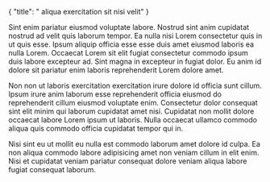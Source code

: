 {
  "title": " aliqua exercitation sit nisi velit"
}

Sint enim pariatur eiusmod voluptate labore. Nostrud sint anim cupidatat nostrud ad velit quis laborum tempor. Ea nulla nisi Lorem consectetur quis in ut quis esse. Ipsum aliquip officia esse esse duis amet eiusmod laboris ea nulla Lorem. Occaecat Lorem sit elit fugiat consectetur commodo ipsum duis labore excepteur ad. Sint magna in excepteur in fugiat dolor. Eu anim id dolore sit pariatur enim laboris reprehenderit Lorem dolore amet.

Non non ut laboris exercitation exercitation irure dolore id officia sunt cillum. Ipsum irure anim laborum esse reprehenderit officia eiusmod do reprehenderit cillum eiusmod voluptate enim. Consectetur dolor consequat sint elit minim qui laborum cupidatat amet nisi. Cupidatat non mollit dolore occaecat labore Lorem ipsum ut laboris. Nulla occaecat ullamco commodo aliqua quis commodo officia cupidatat tempor qui in.

Nisi sint eu ut mollit eu nulla est commodo laborum amet dolore id culpa. Ea non aliqua commodo labore adipisicing amet non veniam cillum in elit enim. Nisi et cupidatat veniam pariatur consequat dolore veniam aliqua labore fugiat consequat laborum.
